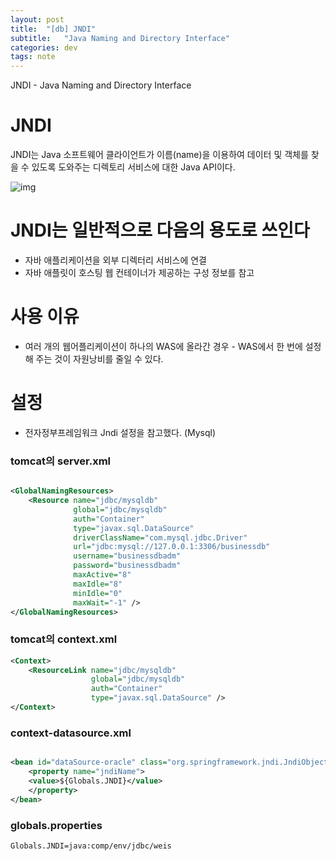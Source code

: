 ```yaml
---
layout: post
title:  "[db] JNDI"
subtitle:   "Java Naming and Directory Interface"
categories: dev
tags: note
---
```


JNDI -  Java Naming and Directory Interface



# JNDI
JNDI는 Java 소프트웨어 클라이언트가 이름(name)을 이용하여 데이터 및 객체를 찾을 수 있도록 도와주는 디렉토리 서비스에 대한 Java API이다.


![img](https://chung10kr.github.io/assets/img/2021-02-15-1.PNG)


# JNDI는 일반적으로 다음의 용도로 쓰인다
- 자바 애플리케이션을 외부 디렉터리 서비스에 연결
- 자바 애플릿이 호스팅 웹 컨테이너가 제공하는 구성 정보를 참고

# 사용 이유
- 여러 개의 웹어플리케이션이 하나의 WAS에 올라간 경우 - WAS에서 한 번에 설정해 주는 것이 자원낭비를 줄일 수 있다.


# 설정
- 전자정부프레임워크 Jndi 설정을 참고했다. (Mysql)


### tomcat의 server.xml
```xml

<GlobalNamingResources>
    <Resource name="jdbc/mysqldb"
              global="jdbc/mysqldb"
              auth="Container"
              type="javax.sql.DataSource"
              driverClassName="com.mysql.jdbc.Driver"
              url="jdbc:mysql://127.0.0.1:3306/businessdb"
              username="businessdbadm"
              password="businessdbadm"
              maxActive="8"
              maxIdle="8"
              minIdle="0"
              maxWait="-1" />
</GlobalNamingResources>

```

### tomcat의 context.xml
```xml
<Context>
    <ResourceLink name="jdbc/mysqldb"
                  global="jdbc/mysqldb"
                  auth="Container"
                  type="javax.sql.DataSource" />
</Context>
```

### context-datasource.xml
```xml

<bean id="dataSource-oracle" class="org.springframework.jndi.JndiObjectFactoryBean">
    <property name="jndiName">
    <value>${Globals.JNDI}</value>
    </property>
</bean> 
```

### globals.properties
```
Globals.JNDI=java:comp/env/jdbc/weis
```
